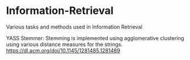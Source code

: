 # Information-Retrieval
Various tasks and methods used in Information Retrieval

YASS Stemmer: Stemming is implemented using agglomerative clustering using various distance measures for the strings.
https://dl.acm.org/doi/10.1145/1281485.1281489
